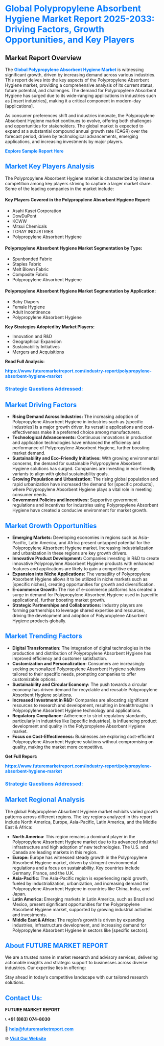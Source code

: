 <h1 style="color: #007BFF;">Global Polypropylene Absorbent Hygiene Market Report 2025-2033: Driving Factors, Growth Opportunities, and Key Players</h1>

<section id="overview">
<h2>Market Report Overview</h2>
<p>The <a href="https://www.futuremarketreport.com/industry-report/polypropylene-absorbent-hygiene-market" style="color: #007BFF; text-decoration: none;"><strong>Global Polypropylene Absorbent Hygiene Market</strong></a> is witnessing significant growth, driven by increasing demand across various industries. This report delves into the key aspects of the Polypropylene Absorbent Hygiene market, providing a comprehensive analysis of its current status, future potential, and challenges. The demand for Polypropylene Absorbent Hygiene has surged due to its wide-ranging applications in industries such as [insert industries], making it a critical component in modern-day [applications].</p>
<p>As consumer preferences shift and industries innovate, the Polypropylene Absorbent Hygiene market continues to evolve, offering both challenges and opportunities for stakeholders. The global market is expected to expand at a substantial compound annual growth rate (CAGR) over the forecast period, driven by technological advancements, emerging applications, and increasing investments by major players.</p>
</section>

<section id="overview">
<p><a href="https://www.futuremarketreport.com/request-sample/reportId=51029" style="color: #007BFF; text-decoration: none;"><strong>Explore Sample Report Here</strong></a></p>
</section>

<section id="key-players">
<h2 style="color: #007BFF;">Market Key Players Analysis</h2>
<p>The Polypropylene Absorbent Hygiene market is characterized by intense competition among key players striving to capture a larger market share. Some of the leading companies in the market include:</p>
<h4>Key Players Covered in the Polypropylene Absorbent Hygiene Report:</h4>
<ul><li>Asahi Kasei Corporation</li><li>DowDuPont</li><li>KCWW</li><li>Mitsui Chemicals</li><li>TORAY INDUSTRIES</li><li>Polypropylene Absorbent Hygiene</li></ul>
<h4>Polypropylene Absorbent Hygiene Market Segmentation by Type:</h4>
<ul><li>Spunbonded Fabric</li><li>Staples Fabric</li><li>Melt Blown Fabric</li><li>Composite Fabric</li><li>Polypropylene Absorbent Hygiene</li></ul>

<h4>Polypropylene Absorbent Hygiene Market Segmentation by Application:</h4>
<ul><li>Baby Diapers</li><li>Female Hygiene</li><li>Adult Incontinence</li><li>Polypropylene Absorbent Hygiene</li></ul>
<p><strong>Key Strategies Adopted by Market Players:</strong></p>
<ul>
<li>Innovation and R&D</li>
<li>Geographical Expansion</li>
<li>Sustainability Initiatives</li>
<li>Mergers and Acquisitions</li>
</ul>
</section>

<section>
<p><strong>Read Full Analysis: </strong></p><a href="https://www.futuremarketreport.com/industry-report/polypropylene-absorbent-hygiene-market" style="color: #007BFF; text-decoration: none;"><strong>https://www.futuremarketreport.com/industry-report/polypropylene-absorbent-hygiene-market</strong></a>
<h3 style="color: #007BFF;">Strategic Questions Addressed:</h3>
</section>

<section id="driving-factors">
<h2 style="color: #007BFF;">Market Driving Factors</h2>
<ul>
<li><strong>Rising Demand Across Industries:</strong> The increasing adoption of Polypropylene Absorbent Hygiene in industries such as [specific industries] is a major growth driver. Its versatile applications and cost-effectiveness make it a preferred choice among manufacturers.</li>
<li><strong>Technological Advancements:</strong> Continuous innovations in production and application technologies have enhanced the efficiency and performance of Polypropylene Absorbent Hygiene, further boosting market demand.</li>
<li><strong>Sustainability and Eco-Friendly Initiatives:</strong> With growing environmental concerns, the demand for sustainable Polypropylene Absorbent Hygiene solutions has surged. Companies are investing in eco-friendly variants to align with global sustainability goals.</li>
<li><strong>Growing Population and Urbanization:</strong> The rising global population and rapid urbanization have increased the demand for [specific products], where Polypropylene Absorbent Hygiene plays a vital role in meeting consumer needs.</li>
<li><strong>Government Policies and Incentives:</strong> Supportive government regulations and incentives for industries using Polypropylene Absorbent Hygiene have created a conducive environment for market growth.</li>
</ul>
</section>

<section id="growth-opportunities">
<h2 style="color: #007BFF;">Market Growth Opportunities</h2>
<ul>
<li><strong>Emerging Markets:</strong> Developing economies in regions such as Asia-Pacific, Latin America, and Africa present untapped potential for the Polypropylene Absorbent Hygiene market. Increasing industrialization and urbanization in these regions are key growth drivers.</li>
<li><strong>Innovative Product Development:</strong> Companies investing in R&D to create innovative Polypropylene Absorbent Hygiene products with enhanced features and applications are likely to gain a competitive edge.</li>
<li><strong>Expansion into Niche Applications:</strong> The versatility of Polypropylene Absorbent Hygiene allows it to be utilized in niche markets such as [specific niches], creating opportunities for growth and diversification.</li>
<li><strong>E-commerce Growth:</strong> The rise of e-commerce platforms has created a surge in demand for Polypropylene Absorbent Hygiene used in [specific applications], further boosting market growth.</li>
<li><strong>Strategic Partnerships and Collaborations:</strong> Industry players are forming partnerships to leverage shared expertise and resources, driving the development and adoption of Polypropylene Absorbent Hygiene products globally.</li>
</ul>
</section>

<section id="trending-factors">
<h2 style="color: #007BFF;">Market Trending Factors</h2>
<ul>
<li><strong>Digital Transformation:</strong> The integration of digital technologies in the production and distribution of Polypropylene Absorbent Hygiene has improved efficiency and customer satisfaction.</li>
<li><strong>Customization and Personalization:</strong> Consumers are increasingly seeking personalized Polypropylene Absorbent Hygiene solutions tailored to their specific needs, prompting companies to offer customizable options.</li>
<li><strong>Sustainability and Circular Economy:</strong> The push towards a circular economy has driven demand for recyclable and reusable Polypropylene Absorbent Hygiene solutions.</li>
<li><strong>Increased Investment in R&D:</strong> Companies are allocating significant resources to research and development, resulting in breakthroughs in Polypropylene Absorbent Hygiene technology and applications.</li>
<li><strong>Regulatory Compliance:</strong> Adherence to strict regulatory standards, particularly in industries like [specific industries], is influencing product development and quality in the Polypropylene Absorbent Hygiene market.</li>
<li><strong>Focus on Cost-Effectiveness:</strong> Businesses are exploring cost-efficient Polypropylene Absorbent Hygiene solutions without compromising on quality, making the market more competitive.</li>
</ul>
</section>

<section>
<p><strong>Get Full Report: </strong></p><a href="https://www.futuremarketreport.com/industry-report/polypropylene-absorbent-hygiene-market" style="color: #007BFF; text-decoration: none;"><strong>https://www.futuremarketreport.com/industry-report/polypropylene-absorbent-hygiene-market</strong></a>
<h3 style="color: #007BFF;">Strategic Questions Addressed:</h3>
</section>


<section id="regional-analysis">
<h2 style="color: #007BFF;">Market Regional Analysis</h2>
<p>The global Polypropylene Absorbent Hygiene market exhibits varied growth patterns across different regions. The key regions analyzed in this report include North America, Europe, Asia-Pacific, Latin America, and the Middle East & Africa:</p>
<ul>
<li><strong>North America:</strong> This region remains a dominant player in the Polypropylene Absorbent Hygiene market due to its advanced industrial infrastructure and high adoption of new technologies. The U.S. and Canada are leading markets in this region.</li>
<li><strong>Europe:</strong> Europe has witnessed steady growth in the Polypropylene Absorbent Hygiene market, driven by stringent environmental regulations and a focus on sustainability. Key countries include Germany, France, and the U.K.</li>
<li><strong>Asia-Pacific:</strong> The Asia-Pacific region is experiencing rapid growth, fueled by industrialization, urbanization, and increasing demand for Polypropylene Absorbent Hygiene in countries like China, India, and Japan.</li>
<li><strong>Latin America:</strong> Emerging markets in Latin America, such as Brazil and Mexico, present significant opportunities for the Polypropylene Absorbent Hygiene market, supported by growing industrial activities and investments.</li>
<li><strong>Middle East & Africa:</strong> The region’s growth is driven by expanding industries, infrastructure development, and increasing demand for Polypropylene Absorbent Hygiene in sectors like [specific sectors].</li>
</ul>
</section>

<footer>
<h2 style="color: #007BFF;">About FUTURE MARKET REPORT</h2>
<p>We are a trusted name in market research and advisory services, delivering actionable insights and strategic support to businesses across diverse industries. Our expertise lies in offering:</p>

<p>Stay ahead in today’s competitive landscape with our tailored research solutions.</p>

<h2 style="color: #007BFF;">Contact Us:</h2>
<p><strong>FUTURE MARKET REPORT</strong></p>
<p>📞 <strong>+91 (883) 074-8030</strong></p>
<p>📧 <strong><a href="mailto:help@futuremarketreport.com" style="color: #007BFF;">help@futuremarketreport.com</a></strong></p>
<p>🌐 <strong><a href="https://www.futuremarketreport.com/" style="color: #007BFF;">Visit Our Website</a></strong></p>
</footer>